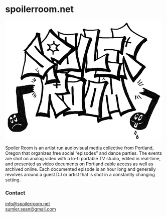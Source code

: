 # spoilerroom.net

<img src="img/srlogo-small.png"/>

Spoiler Room is an artist run audiovisual media collective from Portland, Oregon that organizes free social “episodes” and dance parties. The events are shot on analog video with a lo-fi portable TV studio, edited in real-time, and presented as video documents on Portland cable access as well as archived online. Each documented episode is an hour long and generally revolves around a guest DJ or artist that is shot in a constantly changing setting.

### Contact

info@spoilerroom.net  
sumler.sean@gmail.com
